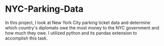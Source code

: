 # NYC-Parking-Data
In this project, I look at New York City parking ticket data and determine which country's diplomats owe the most money to the NYC government and how much they owe. I utilized python and its pandas extension to accomplish this task. 
